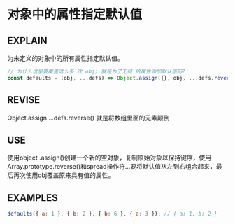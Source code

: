 # 对象中的属性指定默认值

## EXPLAIN 
为未定义的对象中的所有属性指定默认值。
```javascript
// 为什么这里要覆盖这么多 次 obj; 就是为了无缝 给属性添加默认值吗?
const defaults = (obj, ...defs) => Object.assign({}, obj, ...defs.reverse(), obj);
```
## REVISE
 Object.assign
 ...defs.reverse() 就是将数组里面的元素颠倒
## USE
使用object .assign()创建一个新的空对象，复制原始对象以保持键序，使用Array.prototype.reverse()和spread操作符…要将默认值从左到右组合起来，最后再次使用obj覆盖原来具有值的属性。
## EXAMPLES 
```javascript
defaults({ a: 1 }, { b: 2 }, { b: 6 }, { a: 3 }); // { a: 1, b: 2 }
```